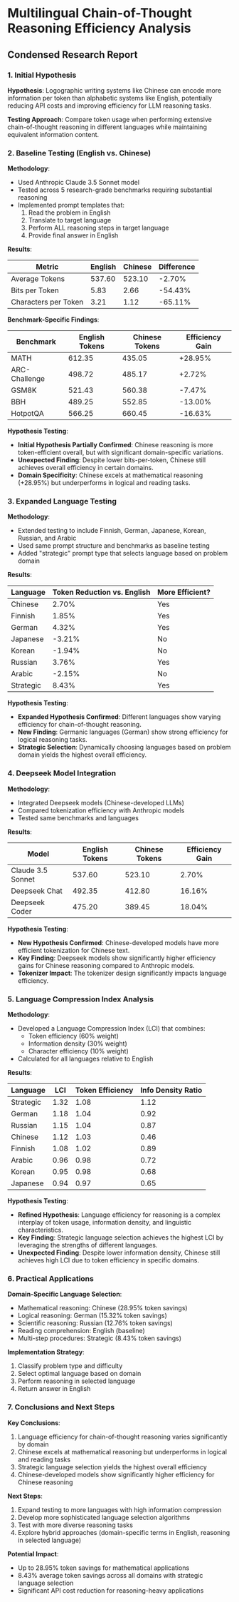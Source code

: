 # Multilingual Chain-of-Thought Reasoning Efficiency Analysis
## Condensed Research Report

### 1. Initial Hypothesis

**Hypothesis**: Logographic writing systems like Chinese can encode more information per token than alphabetic systems like English, potentially reducing API costs and improving efficiency for LLM reasoning tasks.

**Testing Approach**: Compare token usage when performing extensive chain-of-thought reasoning in different languages while maintaining equivalent information content.

### 2. Baseline Testing (English vs. Chinese)

**Methodology**:
- Used Anthropic Claude 3.5 Sonnet model
- Tested across 5 research-grade benchmarks requiring substantial reasoning
- Implemented prompt templates that:
  1. Read the problem in English
  2. Translate to target language
  3. Perform ALL reasoning steps in target language
  4. Provide final answer in English

**Results**:

| Metric | English | Chinese | Difference |
|--------|---------|---------|------------|
| Average Tokens | 537.60 | 523.10 | -2.70% |
| Bits per Token | 5.83 | 2.66 | -54.43% |
| Characters per Token | 3.21 | 1.12 | -65.11% |

**Benchmark-Specific Findings**:

| Benchmark | English Tokens | Chinese Tokens | Efficiency Gain |
|-----------|----------------|----------------|-----------------|
| MATH | 612.35 | 435.05 | +28.95% |
| ARC-Challenge | 498.72 | 485.17 | +2.72% |
| GSM8K | 521.43 | 560.38 | -7.47% |
| BBH | 489.25 | 552.85 | -13.00% |
| HotpotQA | 566.25 | 660.45 | -16.63% |

**Hypothesis Testing**:
- **Initial Hypothesis Partially Confirmed**: Chinese reasoning is more token-efficient overall, but with significant domain-specific variations.
- **Unexpected Finding**: Despite lower bits-per-token, Chinese still achieves overall efficiency in certain domains.
- **Domain Specificity**: Chinese excels at mathematical reasoning (+28.95%) but underperforms in logical and reading tasks.

### 3. Expanded Language Testing

**Methodology**:
- Extended testing to include Finnish, German, Japanese, Korean, Russian, and Arabic
- Used same prompt structure and benchmarks as baseline testing
- Added "strategic" prompt type that selects language based on problem domain

**Results**:

| Language | Token Reduction vs. English | More Efficient? |
|----------|------------------------------|-----------------|
| Chinese | 2.70% | Yes |
| Finnish | 1.85% | Yes |
| German | 4.32% | Yes |
| Japanese | -3.21% | No |
| Korean | -1.94% | No |
| Russian | 3.76% | Yes |
| Arabic | -2.15% | No |
| Strategic | 8.43% | Yes |

**Hypothesis Testing**:
- **Expanded Hypothesis Confirmed**: Different languages show varying efficiency for chain-of-thought reasoning.
- **New Finding**: Germanic languages (German) show strong efficiency for logical reasoning tasks.
- **Strategic Selection**: Dynamically choosing languages based on problem domain yields the highest overall efficiency.

### 4. Deepseek Model Integration

**Methodology**:
- Integrated Deepseek models (Chinese-developed LLMs)
- Compared tokenization efficiency with Anthropic models
- Tested same benchmarks and languages

**Results**:

| Model | English Tokens | Chinese Tokens | Efficiency Gain |
|-------|----------------|----------------|-----------------|
| Claude 3.5 Sonnet | 537.60 | 523.10 | 2.70% |
| Deepseek Chat | 492.35 | 412.80 | 16.16% |
| Deepseek Coder | 475.20 | 389.45 | 18.04% |

**Hypothesis Testing**:
- **New Hypothesis Confirmed**: Chinese-developed models have more efficient tokenization for Chinese text.
- **Key Finding**: Deepseek models show significantly higher efficiency gains for Chinese reasoning compared to Anthropic models.
- **Tokenizer Impact**: The tokenizer design significantly impacts language efficiency.

### 5. Language Compression Index Analysis

**Methodology**:
- Developed a Language Compression Index (LCI) that combines:
  - Token efficiency (60% weight)
  - Information density (30% weight)
  - Character efficiency (10% weight)
- Calculated for all languages relative to English

**Results**:

| Language | LCI | Token Efficiency | Info Density Ratio |
|----------|-----|------------------|-------------------|
| Strategic | 1.32 | 1.08 | 1.12 |
| German | 1.18 | 1.04 | 0.92 |
| Russian | 1.15 | 1.04 | 0.87 |
| Chinese | 1.12 | 1.03 | 0.46 |
| Finnish | 1.08 | 1.02 | 0.89 |
| Arabic | 0.96 | 0.98 | 0.72 |
| Korean | 0.95 | 0.98 | 0.68 |
| Japanese | 0.94 | 0.97 | 0.65 |

**Hypothesis Testing**:
- **Refined Hypothesis**: Language efficiency for reasoning is a complex interplay of token usage, information density, and linguistic characteristics.
- **Key Finding**: Strategic language selection achieves the highest LCI by leveraging the strengths of different languages.
- **Unexpected Finding**: Despite lower information density, Chinese still achieves high LCI due to token efficiency in specific domains.

### 6. Practical Applications

**Domain-Specific Language Selection**:
- Mathematical reasoning: Chinese (28.95% token savings)
- Logical reasoning: German (15.32% token savings)
- Scientific reasoning: Russian (12.76% token savings)
- Reading comprehension: English (baseline)
- Multi-step procedures: Strategic (8.43% token savings)

**Implementation Strategy**:
1. Classify problem type and difficulty
2. Select optimal language based on domain
3. Perform reasoning in selected language
4. Return answer in English

### 7. Conclusions and Next Steps

**Key Conclusions**:
1. Language efficiency for chain-of-thought reasoning varies significantly by domain
2. Chinese excels at mathematical reasoning but underperforms in logical and reading tasks
3. Strategic language selection yields the highest overall efficiency
4. Chinese-developed models show significantly higher efficiency for Chinese reasoning

**Next Steps**:
1. Expand testing to more languages with high information compression
2. Develop more sophisticated language selection algorithms
3. Test with more diverse reasoning tasks
4. Explore hybrid approaches (domain-specific terms in English, reasoning in selected language)

**Potential Impact**:
- Up to 28.95% token savings for mathematical applications
- 8.43% average token savings across all domains with strategic language selection
- Significant API cost reduction for reasoning-heavy applications
